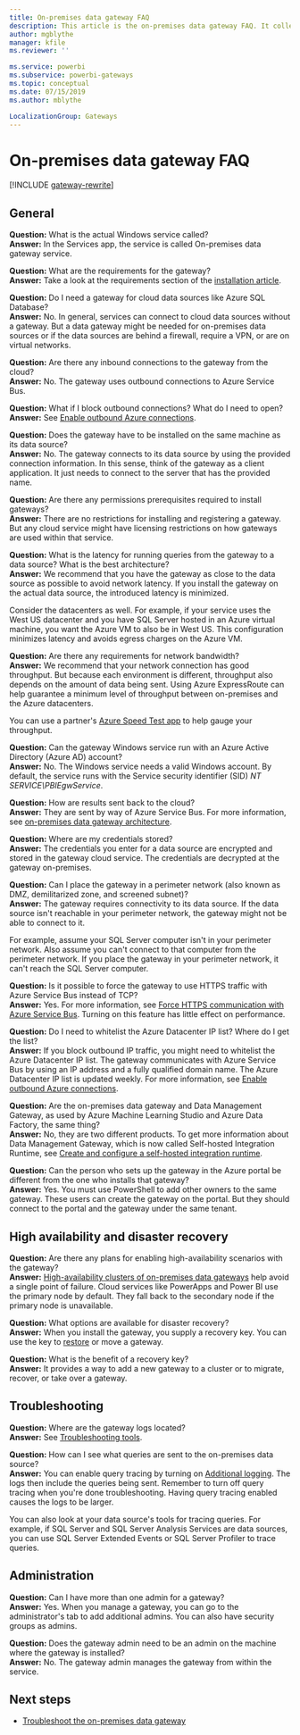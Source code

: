 ```yaml
---
title: On-premises data gateway FAQ
description: This article is the on-premises data gateway FAQ. It collects frequently asked questions about the gateway into one spot.
author: mgblythe
manager: kfile
ms.reviewer: ''

ms.service: powerbi
ms.subservice: powerbi-gateways
ms.topic: conceptual
ms.date: 07/15/2019
ms.author: mblythe

LocalizationGroup: Gateways
---
```


# On-premises data gateway FAQ

[!INCLUDE [gateway-rewrite](../includes/gateway-rewrite.md)]

## General

**Question:** What is the actual Windows service called?  
**Answer:** In the Services app, the service is called On-premises data gateway service.

**Question:** What are the requirements for the gateway?  
**Answer:** Take a look at the requirements section of the [installation article](service-gateway-install.md#requirements).

**Question:** Do I need a gateway for cloud data sources like Azure SQL Database?  
**Answer:** No. In general, services can connect to cloud data sources without a gateway. But a data gateway might be needed for on-premises data sources or if the data sources are behind a firewall, require a VPN, or are on virtual networks.

**Question:** Are there any inbound connections to the gateway from the cloud?  
**Answer:** No. The gateway uses outbound connections to Azure Service Bus.

**Question:** What if I block outbound connections? What do I need to open?  
**Answer:** See [Enable outbound Azure connections](service-gateway-communication.md#enable-outbound-azure-connections).

**Question:** Does the gateway have to be installed on the same machine as its data source?  
**Answer:** No. The gateway connects to its data source by using the provided connection information. In this sense, think of the gateway as a client application. It just needs to connect to the server that has the provided name.

**Question:** Are there any permissions prerequisites required to install gateways?  
**Answer:** There are no restrictions for installing and registering a gateway. But any cloud service might have licensing restrictions on how gateways are used within that service.

**Question:** What is the latency for running queries from the gateway to a data source? What is the best architecture?  
**Answer:** We recommend that you have the gateway as close to the data source as possible to avoid network latency. If you install the gateway on the actual data source, the introduced latency is minimized.

Consider the datacenters as well. For example, if your service uses the West US datacenter and you have SQL Server hosted in an Azure virtual machine, you want the Azure VM to also be in West US. This configuration minimizes latency and avoids egress charges on the Azure VM.

**Question:** Are there any requirements for network bandwidth?  
**Answer:** We recommend that your network connection has good throughput. But because each environment is different, throughput also depends on the amount of data being sent. Using Azure ExpressRoute can help guarantee a minimum level of throughput between on-premises and the Azure datacenters.

You can use a partner's [Azure Speed Test app](https://azurespeedtest.azurewebsites.net/) to help gauge your throughput.

**Question:** Can the gateway Windows service run with an Azure Active Directory (Azure AD) account?  
**Answer:** No. The Windows service needs a valid Windows account. By default, the service runs with the Service security identifier (SID) *NT SERVICE\PBIEgwService*.

**Question:** How are results sent back to the cloud?  
**Answer:** They are sent by way of Azure Service Bus. For more information, see [on-premises data gateway architecture](service-gateway-onprem-indepth.md).

**Question:** Where are my credentials stored?  
**Answer:** The credentials you enter for a data source are encrypted and stored in the gateway cloud service. The credentials are decrypted at the gateway on-premises.

**Question:** Can I place the gateway in a perimeter network (also known as DMZ, demilitarized zone, and screened subnet)?  
**Answer:** The gateway requires connectivity to its data source. If the data source isn't reachable in your perimeter network, the gateway might not be able to connect to it.

For example, assume your SQL Server computer isn't in your perimeter network. Also assume you can't connect to that computer from the perimeter network. If you place the gateway in your perimeter network, it can't reach the SQL Server computer.

**Question:** Is it possible to force the gateway to use HTTPS traffic with Azure Service Bus instead of TCP?  
**Answer:** Yes. For more information, see [Force HTTPS communication with Azure Service Bus](service-gateway-communication.md#force-https-communication-with-azure-service-bus). Turning on this feature has little effect on performance.

**Question:** Do I need to whitelist the Azure Datacenter IP list? Where do I get the list?  
**Answer:** If you block outbound IP traffic, you might need to whitelist the Azure Datacenter IP list. The gateway communicates with Azure Service Bus by using an IP address and a fully qualified domain name. The Azure Datacenter IP list is updated weekly. For more information, see [Enable outbound Azure connections](service-gateway-communication.md#enable-outbound-azure-connections).

**Question:** Are the on-premises data gateway and Data Management Gateway, as used by Azure Machine Learning Studio and Azure Data Factory, the same thing?  
**Answer:** No, they are two different products. To get more information about Data Management Gateway, which is now called Self-hosted Integration Runtime, see [Create and configure a self-hosted integration runtime](/azure/data-factory/create-self-hosted-integration-runtime).

**Question:** Can the person who sets up the gateway in the Azure portal be different from the one who installs that gateway?  
**Answer:** Yes. You must use PowerShell to add other owners to the same gateway. These users can create the gateway on the portal. But they should connect to the portal and the gateway under the same tenant.

## High availability and disaster recovery

**Question:** Are there any plans for enabling high-availability scenarios with the gateway?  
**Answer:** [High-availability clusters of on-premises data gateways](service-gateway-high-availability-clusters.md) help avoid a single point of failure. Cloud services like PowerApps and Power BI use the primary node by default. They fall back to the secondary node if the primary node is unavailable.

**Question:** What options are available for disaster recovery?  
**Answer:** When you install the gateway, you supply a recovery key. You can use the key to [restore](service-gateway-migrate.md) or move a gateway.

**Question:** What is the benefit of a recovery key?  
**Answer:** It provides a way to add a new gateway to a cluster or to migrate, recover, or take over a gateway.

## Troubleshooting

**Question:** Where are the gateway logs located?  
**Answer:** See [Troubleshooting tools](service-gateway-tshoot.md#troubleshooting-tools).

**Question:** How can I see what queries are sent to the on-premises data source?  
**Answer:** You can enable query tracing by turning on [Additional logging](service-gateway-performance.md#slow-performing-queries). The logs then include the queries being sent. Remember to turn off query tracing when you're done troubleshooting. Having query tracing enabled causes the logs to be larger.

You can also look at your data source's tools for tracing queries. For example, if SQL Server and SQL Server Analysis Services are data sources, you can use SQL Server Extended Events or SQL Server Profiler to trace queries.

## Administration

**Question:** Can I have more than one admin for a gateway?  
**Answer:** Yes. When you manage a gateway, you can go to the administrator's tab to add additional admins. You can also have security groups as admins.

**Question:** Does the gateway admin need to be an admin on the machine where the gateway is installed?  
**Answer:** No. The gateway admin manages the gateway from within the service.

## Next steps

* [Troubleshoot the on-premises data gateway](service-gateway-tshoot.md)
